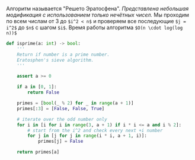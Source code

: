 Алгоритм называется "Решето Эратосфена". 
*Представлена небольшая модификация с использованием только нечётных чисел.*
Мы проходим по всем числам от 3 до `$i^2 < n$` и проверяем все последующие `$j = i^2$` до `$n$` с шагом `$i$`.
Время работы алгоритма `$O(n \cdot log(log n))$`

```python
def isprime(a: int) -> bool:
    '''
    Return if number is a prime number.
    Eratosphen's sieve algorithm.
    '''

    assert a >= 0

    if a in [0, 1]:
        return False

    primes = [bool(_ % 2) for _ in range(a + 1)]
    primes[:3] = [False, False, True]

    # iterate over the odd number only
    for i in [i for i in range(3, a + 1) if i * i <= a and i % 2]:
        # start from the i^2 and check every next +i number
        for j in [j for j in range(i * i, a + 1, i)]:
            primes[j] = False

    return primes[a]
```
